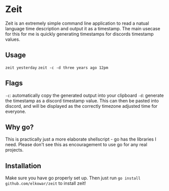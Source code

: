 # Zeit

Zeit is an extremely simple command line application to read a natual language time description and output it as a timestamp.
The main usecase for this for me is quickly generating timestamps for discords timestamp values.

## Usage

`zeit yesterday`
`zeit -c -d three years ago 12pm`


## Flags

`-c`: automatically copy the generated output into your clipboard
`-d`: generate the timestamp as a discord timestamp value. This can then be pasted into discord, and will be displayed as the correctly timezone adjusted time for everyone.


## Why go?

This is practically just a more elaborate shellscript - go has the libraries I need.
Please don't see this as encouragement to use go for any real projects.

## Installation

Make sure you have go properly set up.
Then just run `go install github.com/elkowar/zeit` to install zeit!
